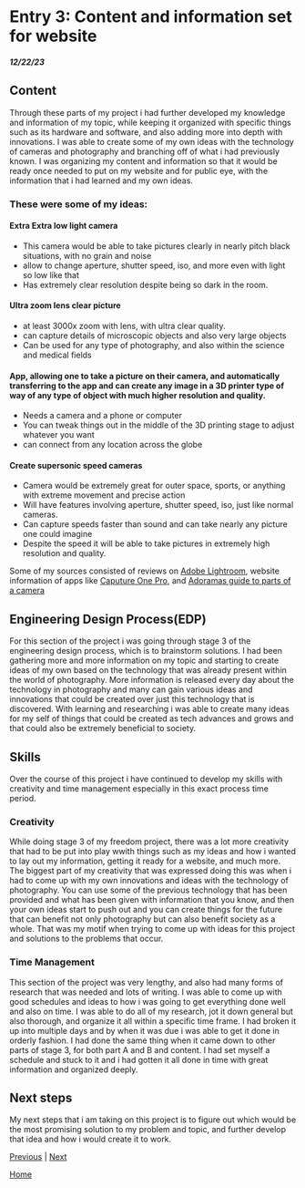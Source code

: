 # Entry 3: Content and information set for website
##### 12/22/23

## Content
Through these parts of my project i had further developed my knowledge and information of my topic, while keeping it organized with specific things such as its hardware and software, and also adding more into depth with innovations.  I was able to create some of my own ideas with the technology of cameras and photography and branching off of what i had previously known.  I was organizing my content and information so that it would be ready once needed to put on my website and for public eye, with the information that i had learned and my own ideas.

### These were some of my ideas:

#### Extra Extra low light camera
<ul>
<li>This camera would be able to take pictures clearly in nearly pitch black situations, with no grain and noise</li>
<li>allow to change aperture, shutter speed, iso, and more even with light so low like that</li>
<li>Has extremely clear resolution despite being so dark in the room.</li>
</ul>

#### Ultra zoom lens clear picture
<ul>
<li>at least 3000x zoom with lens, with ultra clear quality.</li>
<li>can capture details of microscopic objects and also very large objects</li>
<li>Can be used for any type of photography, and also within the science and medical fields</li>
</ul>

#### App, allowing one to take a picture on their camera, and automatically transferring to the app and can create any image in a 3D printer type of way of any type of object with much higher resolution and quality.
<ul>
<li>Needs a camera and a phone or computer</li>
<li>You can tweak things out in the middle of the 3D printing stage to adjust whatever you want</li>
<li>can connect from any location across the globe</li>
</ul>

#### Create supersonic speed cameras
<ul>
<li>Camera would be extremely great for outer space, sports, or anything with extreme movement and precise action</li>
<li>Will have features involving aperture, shutter speed, iso, just like normal cameras.</li>
<li>Can capture speeds faster than sound and can take nearly any picture one could imagine</li>
<li>Despite the speed it will be able to take pictures in extremely high resolution and quality.</li>
</ul>

Some of my sources consisted of reviews on [Adobe Lightroom](https://www.pcmag.com/reviews/adobe-lightroom), website information of apps like [Caputure One Pro](https://www.dpreview.com/reviews/capture-one-pro-23-review-a-much-improved-image-editor-with-cool-collaboration-features), and [Adoramas guide to parts of a camera](https://www.adorama.com/alc/parts-of-a-camera/#:~:text=The%20seven%20basic%20parts%20of,to%20capture%20and%20store%20photographs)

## Engineering Design Process(EDP)
For this section of the project i was going through stage 3 of the engineering design process, which is to brainstorm solutions.  I had been gathering more and more information on my topic and starting to create ideas of my own based on the technology that was already present within the world of photography.  More information is released every day about the technology in photography and many can gain various ideas and innovations that could be created over just this technology that is discovered.  With learning and researching i was able to create many ideas for my self of things that could be created as tech advances and grows and that could also be extremely beneficial to society. 

## Skills
Over the course of this project i have continued to develop my skills with creativity and time management especially in this exact process time period.

### Creativity
While doing stage 3 of my freedom project, there was a lot more creativity that had to be put into play wwith things such as my ideas and how i wanted to lay out my information, getting it ready for a website, and much more.  The biggest part of my creativity that was expressed doing this was when i had to come up with my own innovations and ideas with the technology of photography.  You can use some of the previous technology that has been provided and what has been given with information that you know, and then your own ideas start to push out and you can create things for the future that can benefit not only photography but can also benefit society as a whole.  That was my motif when trying to come up with ideas for this project and solutions to the problems that occur.

### Time Management
This section of the project was very lengthy, and also had many forms of research that was needed and lots of writing.  I was able to come up with good schedules and ideas to how i was going to get everything done well and also on time.  I was able to do all of my research, jot it down general but also thorough, and organize it all within a specific time frame.  I had broken it up into multiple days and by when it was due i was able to get it done in orderly fashion.  I had done the same thing when it came down to other parts of stage 3, for both part A and B and content.  I had set myself a schedule and stuck to it and i had gotten it all done in time with great information and organized deeply.

## Next steps
My next steps that i am taking on this project is to figure out which would be the most promising solution to my problem and topic, and further develop that idea and how i would create it to work.

















[Previous](entry02.md) | [Next](entry04.md)

[Home](../README.md)
